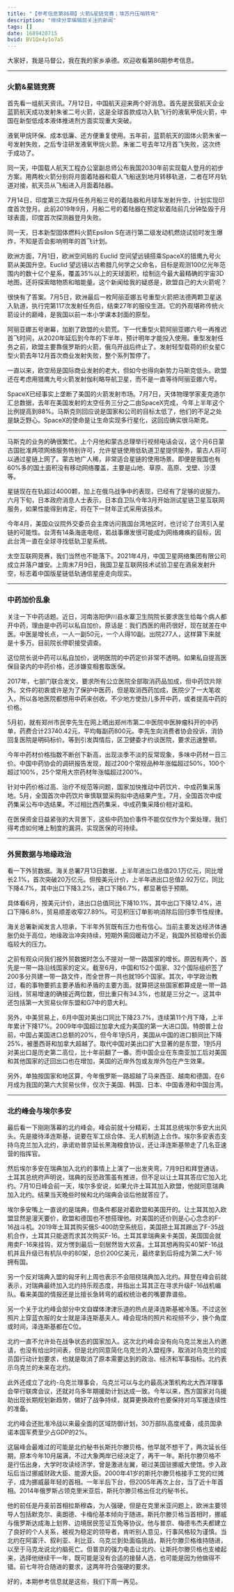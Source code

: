 ```yaml
---
title: "【参考信息第86期】火箭&星链竞赛；埃苏丹压哨转弯"
description: "继续分享编辑部关注的新闻"
tags: []
date: 1689420715
bvid: BV1Qx4y1o7a5
---
```

大家好，我是马督公，我在我的家乡承德。欢迎收看第86期参考信息。

---

### 火箭&星链竞赛

首先看一组航天资讯。7月12日，中国航天迎来两个好消息。首先是民营航天企业蓝箭航天成功发射朱雀二号火箭，这是全球首款成功入轨飞行的液氧甲烷火箭，中国在新型低成本液体推进剂方面实现重大突破。

液氧甲烷环保、成本低廉、还方便重复使用。五年前，蓝箭航天的固体火箭朱雀一号发射失败，之后专注研发液氧甲烷火箭。朱雀二号去年12月首飞失败，这次终于成功了。

同一天，中国载人航天工程办公室副总师公布我国2030年前实现载人登月的初步方案。用两枚火箭分别将月面着陆器和载人飞船送到地月转移轨道，二者在环月轨道对接，航天员从飞船进入月面着陆器。

7月14日，印度第三次探月任务月船三号的着陆器和月球车发射升空，计划实现印度首次登月。此前2019年9月，月船二号的着陆器在预定软着陆前几分钟坠毁于月球表面，印度首次探测器登月失败。

同一天，日本新型固体燃料火箭Epsilon S在进行第二级发动机燃烧试验时发生爆炸，不知是否会影响明年的首飞计划。

欧洲方面，7月1日，欧洲空间局的 Euclid 空间望远镜搭乘SpaceX的猎鹰九号火箭从美国升空。Euclid 望远镜以古希腊几何学之父命名，目标是观测100亿光年范围内的数十亿个星系，覆盖35%以上的天球面积，绘制迄今最大最精确的宇宙3D地图，还将探索暗物质和暗能量。这个新闻给我的疑惑是，欧盟自己的大火箭呢？

很快有了答案。7月5日，欧洲最后一枚阿丽亚娜五号重型火箭把法德两颗卫星送入轨道，执行完第117次发射任务后，结束27年的服役生涯。它的外观堪称传统火箭设计的巅峰，是我国以前一本小学课本封面的原型。

阿丽亚娜五号谢幕，加剧了欧盟的火箭荒。下一代重型火箭阿丽亚娜六号一再推迟首飞时间，从2020年延后到今年的下半年，预计明年才能投入使用。重型发射任务之前，欧盟主要靠俄罗斯的火箭，俄乌开战后终止了。发射轻型载荷的织女星C型火箭去年12月首次商业发射失败，整个系列暂停了。

一直以来，欧空局是国际商业发射的老大，但如今也得向新势力马斯克低头。欧盟还在考虑用猎鹰九号火箭发射伽利略导航卫星，而不是一直等待阿丽亚娜六号。

SpaceX已经事实上垄断了美国的火箭发射市场。7月7日，天体物理学家麦克道尔汇总数据，去年在美国发射的太空任务三分之二由SpaceX完成，今年上半年这个比例提高到88%。马斯克则回应说是国家和公司的目标太低了，他们的不足之处是缺乏野心。SpaceX的使命是让生命实现多行星化，这回应确实很马斯克。

---

马斯克的业务的确很繁忙。上个月他和蒙古总理举行视频电话会议，这个月6日蒙古国批准两项网络服务特别许可，允许星链使用低轨道卫星提供服务，蒙古人将可以通过星链上网了。蒙古地广人稀，非常适合星链的使用场景。即便是我国也有60%多的国土面积没有移动网络覆盖，主要是山地、草原、高原、戈壁、沙漠等。

星链现在在轨超过4000颗，加上在俄乌战争中的表现，已经有了足够的说服力。六月下旬，日本政府消息人士表示，日本自卫队今年3月开始测试星链卫星互联网服务，如果性能得到肯定，将在下一财年正式采用该技术。

今年4月，美国众议院外交委员会主席访问我国台湾地区时，也讨论了台湾引入星链的可能性。台湾有14条海底电缆，若战事爆发很可能成为网络瘫痪的目标，因此台湾一直在全球寻找低轨卫星系统。

太空互联网竞赛，我们当然也不能落下。2021年4月，中国卫星网络集团有限公司成立并落户雄安。上周末7月9日，我国卫星互联网技术试验卫星在酒泉发射升空，标志着中国版星链低轨通信星座走向现实。

---

### 中药加价乱象

关注一下中药话题。近日，河南洛阳伊川县水寨卫生院院长要求医生给每个病人都开中药，理由是中药可以私自加价。原话是：我们西医的用药很好，现在就差在中医。中医是增长点，一人一副50元，一个人得10副。出院277人，这样算下来就是十多万。目前院长停职接受调查。

这位院长说中药可以私自加价，说明医院的中药定价非常不透明。如果私自提高医保目录内的中药价格，还涉嫌变相套取医保。

2017年，七部门联合发文，要求所有公立医院全部取消药品加成，但中药饮片除外。文件的初衷或许是为了保护中医药，但是取消西药加成，医院少了一大笔收入，所以各地医院都想用中药来创收。不少地方使劲儿多开中药，或者提高中药的价格。

5月初，就有郑州市民李先生在网上晒出郑州市第二中医院中医肿瘤科开的中药单，药费合计23740.42元，平均每副药800元。李先生向消费者协会投诉，消协回复医院是明码标价。等到引发舆情后，区卫健委才约谈医院，要求迅速整顿。

今年中药材价格指数不断创下新高，出现淡季不淡的反常现象，多味中药材一日三价。中国中药协会的调研报告发现，超过200个常规品种年涨幅超过50%，100个超过100%，25个常用大宗药材年涨幅超过200%。

针对中药价格过高、治疗不规范等问题，国家加快推动中药饮片、中成药集采落地。5月，全国首次中药饮片审慎联盟采购拟中选结果产生。7月，全国首次中成药集采公布中选结果。不过相比西药集采，中成药集采降价相对温和。

在医保资金日益紧张的大背景下，这些中药加价事件不能仅仅作为个案处理，我们得考虑如何堵上制度的漏洞，实现医保的可持续。

---

### 外贸数据与地缘政治

看一下外贸数据。海关总署7月13日数据，上半年进出口总值20.1万亿元，同比增长2.1%，首次突破20万亿元。但按美元计价，上半年进出口总值2.92万亿，同比下降4.7%，其中出口下降3.2%，进口下降6.7%，都显著低于预期。

具体看6月，按美元计价，进出口总值同比下降10.1%，其中出口下降12.4%，进口下降6.8%，贸易顺差收窄27.89%。可见积压订单影响消除后回归季节性规律。

海关总署新闻发言人坦承，下半年外贸既有压力也有信心。当前主要发达经济体通胀仍处于高位，地缘政治冲突持续，短期外需回暖动力不足，我国外贸稳增长仍面临较大的压力。

之前有观众问我们报外贸数据时怎么不提对一带一路国家的增长。原因有两个，首先是一带一路沿线国家的定义。截至6月，中国和152个国家、32个国际组织签了200多分共建一带一路文件，而全世界一共也就195个国家。其次，中学政治教过，看的事物要抓主要矛盾和矛盾的主要方面。就算把这些国家都算成是一带一路沿线，贸易增速的确接近两位数，但比重只有34.3%，也就是三分之一。这其中还包括第一大贸易伙伴东盟和G7中的意大利。

另外，中美贸易上，6月中国对美出口同比下降23.7%，连续第11个月下降，上半年累计下降17%。2009年中国超过加拿大成为美国的第一大进口国。特朗普上台前，中国占美国进口总额的20%，但今年1到5月，美国从中国的进口额同比下降25%，被墨西哥和加拿大超越了。取代中国对美出口扩大显著的是东盟，1到5月对美出口是历史第二高位，比十年前翻了一番。而中国企业在东南亚加工后对美国和其他国家的迂回出口也在增加，美国的近岸外包或友岸外包在产生效果。

另外，单独按国家和地区算，今年俄罗斯一路超越了马来西亚、越南和德国，在6月成为我国的第六大贸易伙伴，仅次于美国、韩国、日本、中国香港和中国台湾。

---

### 北约峰会与埃尔多安

最后看一下刚刚落幕的北约峰会。峰会前就十分精彩，土耳其总统埃尔多安大出风头。先是接待泽连斯基，说要在军工综合体、无人机制造上合作。埃尔多安表态支持乌克兰加入北约，承诺劝普京延长黑海粮食协议，还让泽连斯基带走了几名亚速营的指挥官。

然后埃尔多安在瑞典加入北约的事情上上演了一出发夹弯。7月9日和拜登通话，土耳其总统府声明说，瑞典的反恐政策虽有推进，但不足以让土耳其答应它加入北约。7月10日峰会前一天，埃尔多安说，如果允许土耳其加入欧盟，他就同意瑞典加入北约。结果当天晚些时候和北约瑞典会谈后他就答应了。

埃尔多安嘴上一直说的是瑞典，但条件都是对着欧盟和美国开的。让土耳其加入欧盟显然是漫天要价，欧盟和德国也不想搭理他。对美国的还价则是心心念念的F-16战斗机。2019年土耳其购买俄S-400防空系统后，美国把土耳其踢出了F-35战机合作，土耳其只能退而求其次购买F-16。土耳其拿瑞典来卡美国，美国国会就用卖F-16来挂钩，双方愣到最后一刻居然皆大欢喜。土耳其想再购买40架F-16战机并且升级已有机队中的80架，总价200亿美元，最终拿到后将成为第二大F-16拥有国。

另一个反对瑞典入盟的匈牙利上周也表示不会阻挠瑞典加入北约。拜登在峰会前就表示，对瑞典最终加入北约持乐观态度，并指出土耳其正在寻求升级F-16战机编队。看来美国的情报还是比擅长急转弯的威权统治者的嘴要靠谱些。

另一个关于北约峰会部分中文自媒体津津乐道的热点是泽连斯基被冷落。不过这张照片上穿蓝衣服的女士就是泽连斯基夫人。峰会现场的照片和视频不少，换个角度或时间，泽连斯基都在C位。

北约一直不允许处在战争状态的国家加入。这次北约峰会没有向乌克兰发出入约邀请，也没有给出时间表，但是北约同意简化乌克兰的入盟程序，取消对乌克兰的成员国行动计划要求，也就是取消了原本需要达到的政治、经济和军事指标。北约表示乌克兰的未来在北约。

此外还成立了北约-乌克兰理事会，乌克兰可以与北约最高决策机构北大西洋理事会举行联席会议，还就对乌多年期援助计划达成一致。今年以来，西方国家对乌援助出现长期规划新趋势，做好了战争持续，就算更换政府也要保持对乌军援连续性的准备。

北约峰会还批准冷战以来最全面的区域防御计划，30万部队高度戒备，成员国承诺本国军费至少占GDP的2%。

这届峰会最难过的可能是北约秘书长斯托尔滕贝格，他早就不想干了，两次延长任期，原本今年10月届满，不过大象两岸已经决定了，再干一年。斯托尔滕贝格不是行伍出身，大学时攻读经济学，曾是激进左翼，砸过美国驻挪威大使馆。步入政坛后当过挪威财政大臣、能源大臣。2000年41岁的斯托尔滕贝格接手工党的烂摊子，成为挪威最年轻的首相。一年半后下台，但2005年再次上台，当了近十年首相。2014年俄罗斯占领克里米亚后，斯托尔滕贝格出任北约秘书长。

他的前任是丹麦前首相拉斯穆森，为人强硬，但是在克里米亚问题上，欧洲主要领导人包括默克尔、奥朗德、卡梅伦基本倾向于随进。斯托尔滕贝格当首相时，挪威与俄罗斯达成海上划界、边境居民签证互免等协议。他与普京、梅德韦杰夫都建立了良好的个人关系，被视为稳定的领导者，肯听别人意见，行事风格较为谨慎。当北约在阿富汗、叙利亚、利比亚、乌克兰到处面临挑战，斯托尔滕贝格维持随进，以至于马克龙说北约脑死亡。但普京的强力电击让北约、让斯托尔滕贝格也支棱起来，选择他继续干一年，既可能是没有合适的接替人选，也可能是因为他做得不错。前七年符合随进的要求，这两年符合强硬的要求。

好的，本期参考信息就是这些，我们下周一再见。

